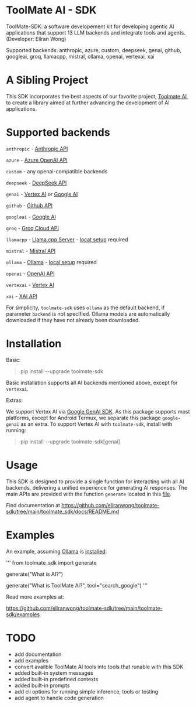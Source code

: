 # ToolMate AI - SDK

ToolMate-SDK: a software developement kit for developing agentic AI applications that support 13 LLM backends and integrate tools and agents. (Developer: Eliran Wong)

Supported backends: anthropic, azure, custom, deepseek, genai, github, googleai, groq, llamacpp, mistral, ollama, openai, vertexai, xai

# A Sibling Project

This SDK incorporates the best aspects of our favorite project, [Toolmate AI](https://github.com/eliranwong/toolmate), to create a library aimed at further advancing the development of AI applications.

# Supported backends

`anthropic` - [Anthropic API](https://console.anthropic.com/)

`azure` - [Azure OpenAI API](https://learn.microsoft.com/en-us/azure/ai-services/openai/reference)

`custom` - any openai-compatible backends

`deepseek` - [DeepSeek API](https://platform.deepseek.com/)

`genai` - [Vertex AI](https://cloud.google.com/vertex-ai) or [Google AI](https://ai.google.dev/)

`github` - [Github API](https://github.com/marketplace/models/azure-openai/gpt-4o)

`googleai` - [Google AI](https://ai.google.dev/)

`groq` - [Groq Cloud API](https://console.groq.com)

`llamacpp` - [Llama.cpp Server](https://github.com/ggerganov/llama.cpp) - [locat setup](https://github.com/ggerganov/llama.cpp/blob/master/docs/build.md) required

`mistral` - [Mistral API](https://console.mistral.ai/api-keys/)

`ollama` - [Ollama](https://ollama.com/) - [local setup](https://ollama.com/download) required

`openai` - [OpenAI API](https://platform.openai.com/)

`vertexai` - [Vertex AI](https://cloud.google.com/vertex-ai)

`xai` - [XAI API](https://x.ai/api)

For simplicity, `toolmate-sdk` uses `ollama` as the default backend, if parameter `backend` is not specified. Ollama models are automatically downloaded if they have not already been downloaded.

# Installation

Basic:

> pip install --upgrade toolmate-sdk

Basic installation supports all AI backends mentioned above, except for `vertexai`.

Extras:

We support Vertex AI via [Google GenAI SDK](https://pypi.org/project/google-genai/).  As this package supports most platforms, except for Android Termux, we separate this package `google-genai` as an extra.  To support Vertex AI with `toolmate-sdk`, install with running:

> pip install --upgrade toolmate-sdk[genai]

# Usage

This SDK is designed to provide a single function for interacting with all AI backends, delivering a unified experience for generating AI responses. The main APIs are provided with the function `generate` located in this [file](https://github.com/eliranwong/toolmate-sdk/blob/main/toolmate_sdk/__init__.py#L28).

Find documentation at https://github.com/eliranwong/toolmate-sdk/tree/main/toolmate_sdk/docs/README.md

# Examples

An example, assuming [Ollama](https://ollama.com/) is [installed](https://ollama.com/download):

'''
from toolmate_sdk import generate

generate("What is AI?")

generate("What is ToolMate AI?", tool="search_google")
'''

Read more examples at:

https://github.com/eliranwong/toolmate-sdk/tree/main/toolmate-sdk/examples

# TODO

* add documentation
* add examples
* convert availble ToolMate AI tools into tools that runable with this SDK
* added built-in system messages
* added built-in predefined contexts
* added built-in prompts
* add cli options for running simple inference, tools or testing
* add agent to handle code generation
